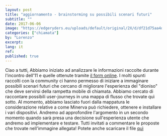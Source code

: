 ```yaml
---
layout: post
title: "aggiornamento - brainstorming su possibili scenari futuri"
subtitle: ""
date: 2017-06-06
image: "https://edgeryders.eu/uploads/default/original/2X/d/df21d75aa4dc9bbe6f7bfabde61aa28923f84b40.jpg"
categories: ["chiamata"]
by: "Lorenzo"
excerpt:
lang: it
ref:
published: true
---
```


Ciao a tutti,
Abbiamo iniziato ad analizzare le informazioni raccolte durante l'incontro dell'11 e quelle ottenute tramite [il form online](https://edgeryders.eu/t/open-rampette-la-chiamata-questionario-utilizzo-della-rampa-mobile-a-chiamata/818).
I molti spunti raccolti con la community ci hanno permesso di iniziare a immaginare possibili scenari futuri che cercano di migliorare l'esperienza del "dioniso" che deve servirsi della rampetta mobile di chiamata.
Abbiamo cercato di raccontare possibili user-journeys in una mappa di flusso che trovate quì sotto.
Al momento, abbiamo lasciato fuori dalla mappatura le considerazione relative a come Minerva può richiedere, ottenere e installare i vari dispositivi. Andremo ad approfondire l'argomento in un secondo momento quando sarà presa una decisione sull'esperienza utente che andremo ad implementare e testare.
Tutti invitati a commentare le proposte che trovate nell'immagine allegata!
Potete anche scaricare il file [quì](https://drive.google.com/open?id=0B2SJ8fygbNJma21RSGdoTTg2Vlk)
